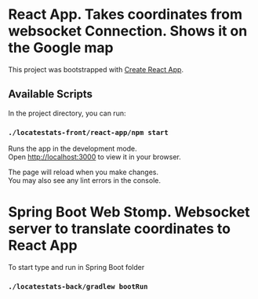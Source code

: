 # React App. Takes coordinates from websocket Connection. Shows it on the Google map

This project was bootstrapped with [Create React App](https://github.com/facebook/create-react-app).

## Available Scripts

In the project directory, you can run:

### `./locatestats-front/react-app/npm start`

Runs the app in the development mode.\
Open [http://localhost:3000](http://localhost:3000) to view it in your browser.

The page will reload when you make changes.\
You may also see any lint errors in the console.

# Spring Boot Web Stomp. Websocket server to translate coordinates to React App

To start type and run in Spring Boot folder

### `./locatestats-back/gradlew bootRun` 

